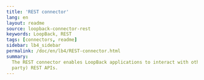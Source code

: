 ```yaml
---
title: 'REST connector'
lang: en
layout: readme
source: loopback-connector-rest
keywords: LoopBack, REST
tags: [connectors, readme]
sidebar: lb4_sidebar
permalink: /doc/en/lb4/REST-connector.html
summary:
  The REST connector enables LoopBack applications to interact with other (third
  party) REST APIs.
---
```

